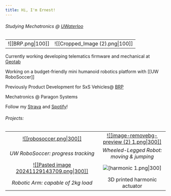 ```yaml
---
title: Hi, I'm Ernest!
---
```

###### Studying Mechatronics @ [UWaterloo](https://uwaterloo.ca/engineering/)
|                   |                                 |
| :---------------: | :-----------------------------: |
| ![[BRP.png\|100]] | ![[Cropped_Image (2).png\|100]] |

Currently working developing telematics firmware and mechanical at [Geotab](https://www.geotab.com/)

Working on a budget-friendly mini humanoid robotics platform with [[UW RoboSoccer]]

Previously Product Development for SxS Vehicles@ [BRP](https://www.brp.com/en/)

Mechatronics @ Paragon Systems

Follow my [Strava](https://strava.app.link/0cGqWokPRHb) and [Spotify](https://open.spotify.com/user/ernestwang135791?si=eb867f3241e14a72)!
###### Projects:

|                                                                                                         |                                                                                                 |
| :-----------------------------------------------------------------------------------------------------: | :---------------------------------------------------------------------------------------------: |
|                [![[robosoccer.png\|300]]](https://ernestwang.ca/Projects/UW-RoboSoccer)                 | [![[image-removebg-preview (2) 1.png\|300]]](https://ernestwang.ca/Projects/Wheel-legged-Robot) |
|                                   *UW RoboSoccer: progress tracking*                                    |                            *Wheeled-Legged Robot: moving & jumping*                             |
| [![[Pasted image 20241129143709.png\|300]]](https://ernestwang.ca/Projects/U-Robotic-Arm/U-Robotic-Arm) |           ![[harmonic 1.png\|300]](https://ernestwang.ca/Projects/Harmonic-Actuator)            |
|                                   *Robotic Arm: capable of 2kg load*                                    |                                  3D printed harmonic actuator                                   |

